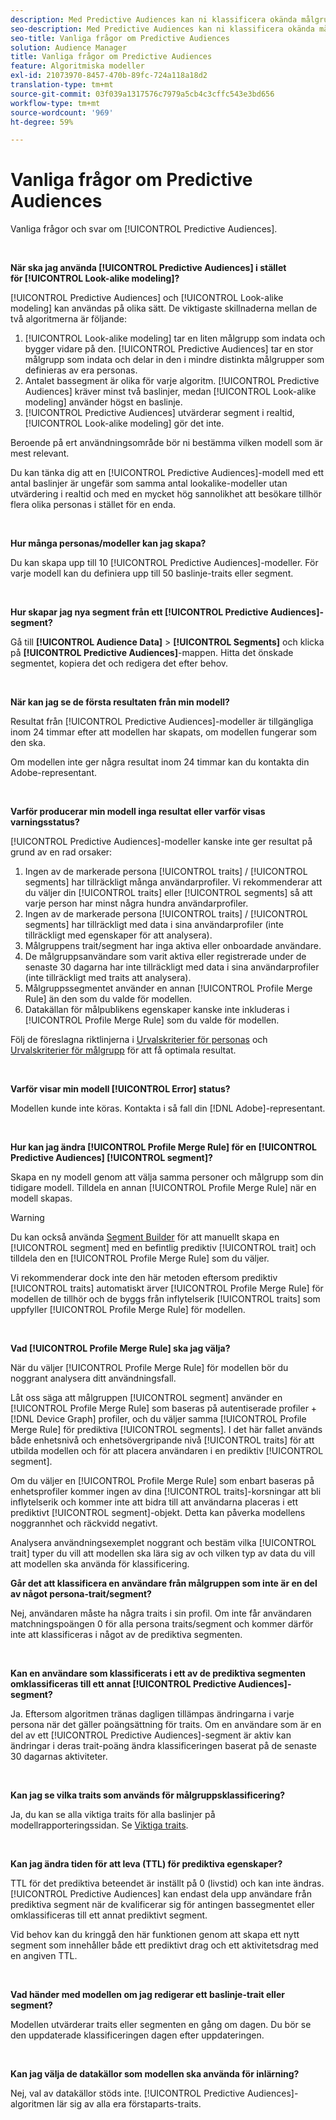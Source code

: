 ```yaml
---
description: Med Predictive Audiences kan ni klassificera okända målgrupper i distinkta personas i realtid med datavetenskap.
seo-description: Med Predictive Audiences kan ni klassificera okända målgrupper i distinkta personas i realtid med datavetenskap.
seo-title: Vanliga frågor om Predictive Audiences
solution: Audience Manager
title: Vanliga frågor om Predictive Audiences
feature: Algoritmiska modeller
exl-id: 21073970-8457-470b-89fc-724a118a18d2
translation-type: tm+mt
source-git-commit: 03f039a1317576c7979a5cb4c3cffc543e3bd656
workflow-type: tm+mt
source-wordcount: '969'
ht-degree: 59%

---
```


# Vanliga frågor om Predictive Audiences

Vanliga frågor och svar om [!UICONTROL Predictive Audiences].

 

**När ska jag använda [!UICONTROL Predictive Audiences] i stället för [!UICONTROL Look-alike modeling]?**

[!UICONTROL Predictive Audiences] och [!UICONTROL Look-alike modeling] kan användas på olika sätt. De viktigaste skillnaderna mellan de två algoritmerna är följande:

1. [!UICONTROL Look-alike modeling] tar en liten målgrupp som indata och bygger vidare på den. [!UICONTROL Predictive Audiences] tar en stor målgrupp som indata och delar in den i mindre distinkta målgrupper som definieras av era personas.
1. Antalet bassegment är olika för varje algoritm. [!UICONTROL Predictive Audiences] kräver minst två baslinjer, medan [!UICONTROL Look-alike modeling] använder högst en baslinje.
1. [!UICONTROL Predictive Audiences] utvärderar segment i realtid, [!UICONTROL Look-alike modeling] gör det inte.

Beroende på ert användningsområde bör ni bestämma vilken modell som är mest relevant.

Du kan tänka dig att en [!UICONTROL Predictive Audiences]-modell med ett antal baslinjer är ungefär som samma antal lookalike-modeller utan utvärdering i realtid och med en mycket hög sannolikhet att besökare tillhör flera olika personas i stället för en enda.

 

**Hur många personas/modeller kan jag skapa?**

Du kan skapa upp till 10 [!UICONTROL Predictive Audiences]-modeller. För varje modell kan du definiera upp till 50 baslinje-traits eller segment.

 

**Hur skapar jag nya segment från ett [!UICONTROL Predictive Audiences]-segment?**

Gå till **[!UICONTROL Audience Data]** > **[!UICONTROL Segments]** och klicka på **[!UICONTROL Predictive Audiences]**-mappen. Hitta det önskade segmentet, kopiera det och redigera det efter behov.

 

**När kan jag se de första resultaten från min modell?**

Resultat från [!UICONTROL Predictive Audiences]-modeller är tillgängliga inom 24 timmar efter att modellen har skapats, om modellen fungerar som den ska.

Om modellen inte ger några resultat inom 24 timmar kan du kontakta din Adobe-representant.

 

**Varför producerar min modell inga resultat eller varför visas varningsstatus?**

[!UICONTROL Predictive Audiences]-modeller kanske inte ger resultat på grund av en rad orsaker:

1. Ingen av de markerade persona [!UICONTROL traits] / [!UICONTROL segments] har tillräckligt många användarprofiler. Vi rekommenderar att du väljer din [!UICONTROL traits] eller [!UICONTROL segments] så att varje person har minst några hundra användarprofiler.
1. Ingen av de markerade persona [!UICONTROL traits] / [!UICONTROL segments] har tillräckligt med data i sina användarprofiler (inte tillräckligt med egenskaper för att analysera).
1. Målgruppens trait/segment har inga aktiva eller onboardade användare.
1. De målgruppsanvändare som varit aktiva eller registrerade under de senaste 30 dagarna har inte tillräckligt med data i sina användarprofiler (inte tillräckligt med traits att analysera).
1. Målgruppssegmentet använder en annan [!UICONTROL Profile Merge Rule] än den som du valde för modellen.
1. Datakällan för målpublikens egenskaper kanske inte inkluderas i [!UICONTROL Profile Merge Rule] som du valde för modellen.

Följ de föreslagna riktlinjerna i [Urvalskriterier för personas](../features/algorithmic-models/predictive-audiences.md#selection-personas) och [Urvalskriterier för målgrupp](../features/algorithmic-models/predictive-audiences.md#selection-audience) för att få optimala resultat.

 

**Varför visar min modell  [!UICONTROL Error] status?**

Modellen kunde inte köras. Kontakta i så fall din [!DNL Adobe]-representant.

 

**Hur kan jag ändra  [!UICONTROL Profile Merge Rule] för en  [!UICONTROL Predictive Audiences] [!UICONTROL segment]?**

Skapa en ny modell genom att välja samma personer och målgrupp som din tidigare modell. Tilldela en annan [!UICONTROL Profile Merge Rule] när en modell skapas.

>[!WARNING]
> Du kan också använda [Segment Builder](../features/segments/segment-builder.md) för att manuellt skapa en [!UICONTROL segment] med en befintlig prediktiv [!UICONTROL trait] och tilldela den en [!UICONTROL Profile Merge Rule] som du väljer.
> 
> Vi rekommenderar dock inte den här metoden eftersom prediktiv [!UICONTROL traits] automatiskt ärver [!UICONTROL Profile Merge Rule] för modellen de tillhör och de byggs från inflytelserik [!UICONTROL traits] som uppfyller [!UICONTROL Profile Merge Rule] för modellen.

 

**Vad  [!UICONTROL Profile Merge Rule] ska jag välja?**

När du väljer [!UICONTROL Profile Merge Rule] för modellen bör du noggrant analysera ditt användningsfall.

Låt oss säga att målgruppen [!UICONTROL segment] använder en [!UICONTROL Profile Merge Rule] som baseras på autentiserade profiler + [!DNL Device Graph] profiler, och du väljer samma [!UICONTROL Profile Merge Rule] för prediktiva [!UICONTROL segments]. I det här fallet används både enhetsnivå och enhetsövergripande nivå [!UICONTROL traits] för att utbilda modellen och för att placera användaren i en prediktiv [!UICONTROL segment].

Om du väljer en [!UICONTROL Profile Merge Rule] som enbart baseras på enhetsprofiler kommer ingen av dina [!UICONTROL traits]-korsningar att bli inflytelserik och kommer inte att bidra till att användarna placeras i ett prediktivt [!UICONTROL segment]-objekt. Detta kan påverka modellens noggrannhet och räckvidd negativt.

Analysera användningsexemplet noggrant och bestäm vilka [!UICONTROL trait] typer du vill att modellen ska lära sig av och vilken typ av data du vill att modellen ska använda för klassificering.

**Går det att klassificera en användare från målgruppen som inte är en del av något persona-trait/segment?**

Nej, användaren måste ha några traits i sin profil. Om inte får användaren matchningspoängen 0 för alla persona traits/segment och kommer därför inte att klassificeras i något av de prediktiva segmenten.

 

**Kan en användare som klassificerats i ett av de prediktiva segmenten omklassificeras till ett annat [!UICONTROL Predictive Audiences]-segment?**

Ja. Eftersom algoritmen tränas dagligen tillämpas ändringarna i varje persona när det gäller poängsättning för traits. Om en användare som är en del av ett [!UICONTROL Predictive Audiences]-segment är aktiv kan ändringar i deras trait-poäng ändra klassificeringen baserat på de senaste 30 dagarnas aktiviteter.

 

**Kan jag se vilka traits som används för målgruppsklassificering?**

Ja, du kan se alla viktiga traits för alla baslinjer på modellrapporteringssidan. Se [Viktiga traits](../features/algorithmic-models/predictive-audiences-reporting.md#influential-traits).

 

**Kan jag ändra tiden för att leva (TTL) för prediktiva egenskaper?**

TTL för det prediktiva beteendet är inställt på 0 (livstid) och kan inte ändras. [!UICONTROL Predictive Audiences] kan endast dela upp användare från prediktiva segment när de kvalificerar sig för antingen bassegmentet eller omklassificeras till ett annat prediktivt segment.

Vid behov kan du kringgå den här funktionen genom att skapa ett nytt segment som innehåller både ett prediktivt drag och ett aktivitetsdrag med en angiven TTL.

 


**Vad händer med modellen om jag redigerar ett baslinje-trait eller segment?**

Modellen utvärderar traits eller segmenten en gång om dagen. Du bör se den uppdaterade klassificeringen dagen efter uppdateringen.

 

**Kan jag välja de datakällor som modellen ska använda för inlärning?**

Nej, val av datakällor stöds inte. [!UICONTROL Predictive Audiences]-algoritmen lär sig av alla era förstaparts-traits.
